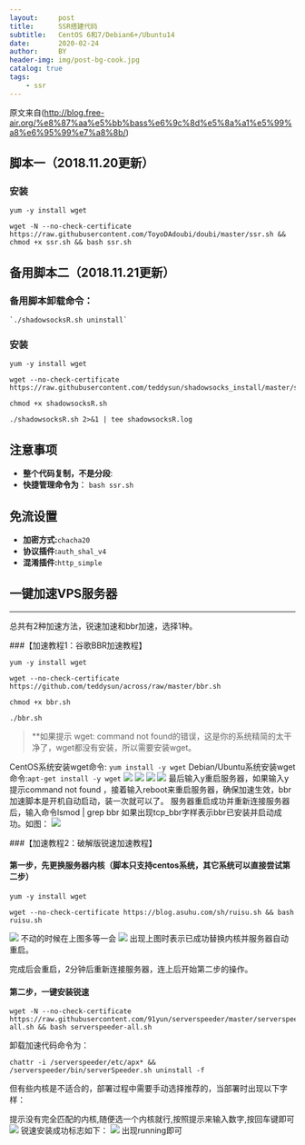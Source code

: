 ```yaml
---
layout:     post
title:      SSR搭建代码
subtitle:   CentOS 6和7/Debian6+/Ubuntu14
date:       2020-02-24
author:     BY
header-img: img/post-bg-cook.jpg
catalog: true
tags:
    - ssr
---
```


原文来自(http://blog.free-air.org/%e8%87%aa%e5%bb%bass%e6%9c%8d%e5%8a%a1%e5%99%a8%e6%95%99%e7%a8%8b/)
## 脚本一（2018.11.20更新）

### 安装
	yum -y install wget

	wget -N --no-check-certificate https://raw.githubusercontent.com/ToyoDAdoubi/doubi/master/ssr.sh && chmod +x ssr.sh && bash ssr.sh
## 备用脚本二（2018.11.21更新）

### 备用脚本卸载命令：
	`./shadowsocksR.sh uninstall`

### 安装
	yum -y install wget

	wget --no-check-certificate https://raw.githubusercontent.com/teddysun/shadowsocks_install/master/shadowsocksR.sh

	chmod +x shadowsocksR.sh

	./shadowsocksR.sh 2>&1 | tee shadowsocksR.log
## 注意事项
- **整个代码复制，不是分段**:
- **快捷管理命令为**：
`bash ssr.sh`

## 免流设置
- **加密方式:**`chacha20`
- **协议插件:**`auth_shal_v4`
- **混淆插件:**`http_simple`

## 一键加速VPS服务器
---
总共有2种加速方法，锐速加速和bbr加速，选择1种。

###【加速教程1：谷歌BBR加速教程】

	yum -y install wget

	wget --no-check-certificate https://github.com/teddysun/across/raw/master/bbr.sh

	chmod +x bbr.sh

	./bbr.sh
> **如果提示 wget: command not found的错误，这是你的系统精简的太干净了，wget都没有安装，所以需要安装wget。


CentOS系统安装wget命令: `yum install -y wget` 
Debian/Ubuntu系统安装wget命令:`apt-get install -y wget`
![](/img/2020-20-23-ssr搭建/18.png)
![](/img/2020-20-23-ssr搭建/19.png)
![](/img/2020-20-23-ssr搭建/20.png)
![](/img/2020-20-23-ssr搭建/21.png)
最后输入y重启服务器，如果输入y提示command not found ，接着输入reboot来重启服务器，确保加速生效，bbr加速脚本是开机自动启动，装一次就可以了。
服务器重启成功并重新连接服务器后，输入命令lsmod | grep bbr 如果出现tcp_bbr字样表示bbr已安装并启动成功。如图：
![](/img/2020-20-23-ssr搭建/22.png)

###【加速教程2：破解版锐速加速教程】

#### 第一步，先更换服务器内核（脚本只支持centos系统，其它系统可以直接尝试第二步）
	
	yum -y install wget

	wget --no-check-certificate https://blog.asuhu.com/sh/ruisu.sh && bash ruisu.sh
![](/img/2020-20-23-ssr搭建/23.png)
不动的时候在上图多等一会
![](/img/2020-20-23-ssr搭建/24.png)
出现上图时表示已成功替换内核并服务器自动重启。

完成后会重启，2分钟后重新连接服务器，连上后开始第二步的操作。

#### 第二步，一键安装锐速

	wget -N --no-check-certificate https://raw.githubusercontent.com/91yun/serverspeeder/master/serverspeeder-all.sh && bash serverspeeder-all.sh
卸载加速代码命令为：

	chattr -i /serverspeeder/etc/apx* && /serverspeeder/bin/serverSpeeder.sh uninstall -f
但有些内核是不适合的，部署过程中需要手动选择推荐的，当部署时出现以下字样：

提示没有完全匹配的内核,随便选一个内核就行,按照提示来输入数字,按回车键即可
![](img/2020-20-23-ssr搭建/25.png)
锐速安装成功标志如下：
![](img/2020-20-23-ssr搭建/26.png)
出现running即可